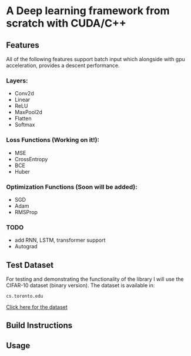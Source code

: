 # A Deep learning framework from scratch with CUDA/C++

## Features
All of the following features support batch input which alongside with gpu acceleration, provides a descent performance.
  ### Layers:
  - Conv2d
  - Linear
  - ReLU
  - MaxPool2d
  - Flatten
  - Softmax
    
  ### Loss Functions (Working on it!):
  - MSE
  - CrossEntropy
  - BCE
  - Huber

  ### Optimization Functions (Soon will be added):
  - SGD
  - Adam
  - RMSProp

  ### TODO
  - add RNN, LSTM, transformer support
  - Autograd

## Test Dataset
For testing and demonstrating the functionality of the library I will use the CIFAR-10 dataset (binary version). The dataset is available in:
```
cs.toronto.edu
```
<a href="https://www.cs.toronto.edu/~kriz/cifar.html" target="_blank">Click here for the dataset</a>
## Build Instructions

## Usage

